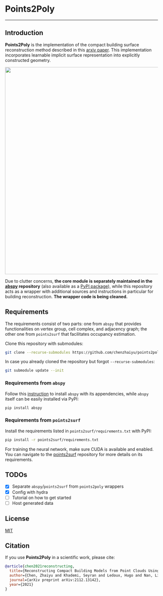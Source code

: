 # Points2Poly

-----------

## Introduction

**Points2Poly** is the implementation of the compact building surface reconstruction method described in this [arxiv paper](https://arxiv.org/abs/2112.13142). This implementation incorporates learnable implicit surface representation into explicitly constructed geometry.

<p align="center">
<img src="https://raw.githubusercontent.com/chenzhaiyu/points2poly/master/docs/images/teaser.png" width="680"/>
</p>

Due to clutter concerns, **the core module is separately maintained in the [abspy](https://github.com/chenzhaiyu/abspy) repository** (also available as a [PyPI package](https://pypi.org/project/abspy/)), while this repository acts as a wrapper with additional sources and instructions in particular for building reconstruction. **The wrapper code is being cleaned.**

## Requirements

The requirements consist of two parts: one from `abspy` that provides functionalities on vertex group, cell complex, and adjacency graph; the other one from `points2surf` that facilitates occupancy estimation.

Clone this repository with submodules:
```bash
git clone --recurse-submodules https://github.com/chenzhaiyu/points2poly
```

In case you already cloned the repository but forgot `--recurse-submodules`:
```bash
git submodule update --init
```

### Requirements from `abspy` 

Follow this [instruction](https://github.com/chenzhaiyu/abspy#installation) to install `abspy` with its appendencies, while `abspy` itself can be easily installed via PyPI:
```bash
pip install abspy
```

###  Requirements from `points2surf`

Install the requirements listed in `points2surf/requirements.txt` with PyPI:

```bash
pip install -r points2surf/requirements.txt
```

For training the neural network, make sure CUDA is available and enabled.
You can navigate to the [points2surf](https://github.com/ErlerPhilipp/points2surf) repository for more details on its requirements.

## TODOs

- [x] Separate `abspy`/`points2surf` from `points2poly` wrappers
- [x] Config with hydra
- [ ] Tutorial on how to get started
- [ ] Host generated data

## License

[MIT](https://raw.githubusercontent.com/chenzhaiyu/points2poly/main/LICENSE)

## Citation

If you use **Points2Poly** in a scientific work, please cite:

```bibtex
@article{chen2021reconstructing,
  title={Reconstructing Compact Building Models from Point Clouds Using Deep Implicit Fields},
  author={Chen, Zhaiyu and Khademi, Seyran and Ledoux, Hugo and Nan, Liangliang},
  journal={arXiv preprint arXiv:2112.13142},
  year={2021}
}
```
